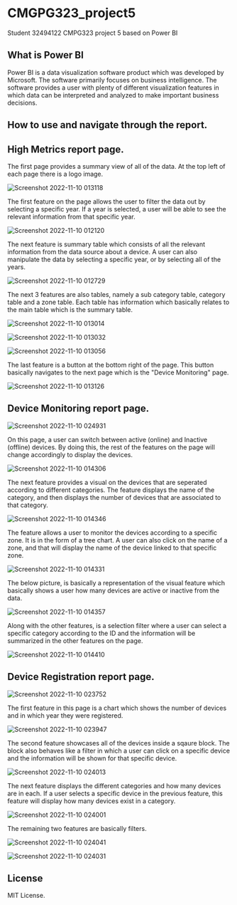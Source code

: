 # CMGPG323_project5
Student 32494122
CMPG323 project 5 based on Power BI

## What is Power BI
Power BI is a data visualization software product which was developed by Microsoft. The software primarily focuses on business intelligence. The software provides a user with plenty of different visualization features in which data can be interpreted and analyzed to make important business decisions.

## How to use and navigate through the report.
## High Metrics report page.


The first page provides a summary view of all of the data. At the top left of each page there is a logo image.


![Screenshot 2022-11-10 013118](https://user-images.githubusercontent.com/110536628/200964520-b96e40dd-ba44-435f-8d68-33018d506566.png)


The first feature on the page allows the user to filter the data out by selecting a specific year. If a year is selected, a user will be able to see the relevant information from that specific year. 


![Screenshot 2022-11-10 012120](https://user-images.githubusercontent.com/110536628/200963238-fe170961-d7ef-4baa-98c8-932a3b535f14.png)

The next feature is summary table which consists of all the relevant information from the data source about a device. A user can also manipulate the data by selecting a specific year, or by selecting all of the years. 

![Screenshot 2022-11-10 012729](https://user-images.githubusercontent.com/110536628/200963914-d710836f-d628-43ee-b25d-dc87854e761d.png)

The next 3 features are also tables, namely a sub category table, category table and a zone table. Each table has information which basically relates to the main table which is the summary table. 

![Screenshot 2022-11-10 013014](https://user-images.githubusercontent.com/110536628/200964433-b9f449d8-6d88-4ebc-baff-d67dc156d7ad.png)


![Screenshot 2022-11-10 013032](https://user-images.githubusercontent.com/110536628/200964448-a626192b-0337-4ded-a7ad-cd73abb73322.png)


![Screenshot 2022-11-10 013056](https://user-images.githubusercontent.com/110536628/200964482-71dca5c6-ea68-4f22-a80f-f93c0e1daedc.png)

The last feature is a button at the bottom right of the page. This button basically navigates to the next page which is the "Device Monitoring" page.

![Screenshot 2022-11-10 013126](https://user-images.githubusercontent.com/110536628/200964761-e76da8ce-3674-4449-ac29-7e761595877d.png)


## Device Monitoring report page.


![Screenshot 2022-11-10 024931](https://user-images.githubusercontent.com/110536628/200973355-e5f0f53b-b55f-44bc-8307-76ed14a55437.png)


On this page, a user can switch between active (online) and Inactive (offline) devices. By doing this, the rest of the features on the page will change accordingly to display the devices. 


![Screenshot 2022-11-10 014306](https://user-images.githubusercontent.com/110536628/200965843-8b3fd68a-30d3-4a08-bbe1-280c044a6155.png)

The next feature provides a visual on the devices that are seperated according to different categories. The feature displays the name of the category, and then displays the number of devices that are associated to that category. 


![Screenshot 2022-11-10 014346](https://user-images.githubusercontent.com/110536628/200966041-a2627246-cf08-4237-a92a-06d872986040.png)


The feature allows a user to monitor the devices according to a specific zone. It is in the form of a tree chart. A user can also click on the name of a zone, and that will display the name of the device linked to that specific zone. 


![Screenshot 2022-11-10 014331](https://user-images.githubusercontent.com/110536628/200966509-9bb58c98-0b77-4983-b63b-aa6da3cbc726.png)

The below picture, is basically a representation of the visual feature which basically shows a user how many devices are active or inactive from the data. 


![Screenshot 2022-11-10 014357](https://user-images.githubusercontent.com/110536628/200966688-63e80f48-cf36-4a7f-a4ca-5e4c47d25129.png)


Along with the other features, is a selection filter where a user can select a specific category according to the ID and the information will be summarized in the other features on the page. 


![Screenshot 2022-11-10 014410](https://user-images.githubusercontent.com/110536628/200966847-e15fad9b-118e-4f41-abeb-17d758737c8f.png)

## Device Registration report page.

![Screenshot 2022-11-10 023752](https://user-images.githubusercontent.com/110536628/200973255-6ad22fc2-d7be-4410-8129-cbcc43e5f8b8.png)


The first feature in this page is a chart which shows the number of devices and in which year they were registered. 


![Screenshot 2022-11-10 023947](https://user-images.githubusercontent.com/110536628/200972921-6ea49054-2c67-4a1f-a12f-b675ec42083b.png)


The second feature showcases all of the devices inside a sqaure block. The block also behaves like a filter in which a user can click on a specific device and the information will be shown for that specific device. 


![Screenshot 2022-11-10 024013](https://user-images.githubusercontent.com/110536628/200972954-bfa7aeb8-116a-4218-8c0f-08c1e56188a2.png)


The next feature displays the different categories and how many devices are in each. If a user selects a specific device in the previous feature, this feature will display how many devices exist in a category. 


![Screenshot 2022-11-10 024001](https://user-images.githubusercontent.com/110536628/200972974-90c54c57-5675-48be-b324-595bc2f57f67.png)


The remaining two features are basically filters. 

![Screenshot 2022-11-10 024041](https://user-images.githubusercontent.com/110536628/200973025-7736156a-ea2d-48ab-8c4f-50e083406f2e.png)

![Screenshot 2022-11-10 024031](https://user-images.githubusercontent.com/110536628/200973031-08fad407-7ccb-4819-a200-4838773a74bd.png)


## License
MIT License.
